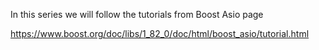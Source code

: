 In this series we will follow the tutorials from Boost Asio page

https://www.boost.org/doc/libs/1_82_0/doc/html/boost_asio/tutorial.html